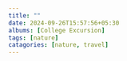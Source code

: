 ```yaml
---
title: ""
date: 2024-09-26T15:57:56+05:30
albums: [College Excursion] 
tags: [nature] 
catagories: [nature, travel] 
--- 
```

